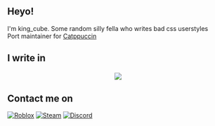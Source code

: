 ## Heyo!

I'm king_cube. Some random silly fella who writes bad css userstyles \
Port maintainer for [Catppuccin](https://github.com/catppuccin)

## I write in</p> 
<p align="center">
  <a href="https://skillicons.dev">
    <img src="https://skillicons.dev/icons?i=css" />
  </a>
</p>


## Contact me on
<a href="https://www.roblox.com/users/2763972604/profile"><img src="https://img.shields.io/badge/Roblox-000?logo=roblox&logoColor=fff&style=for-the-badge" alt="Roblox"></a>
<a href="https://steamcommunity.com/id/king_cube"><img src="https://img.shields.io/badge/Steam-000?logo=steam&logoColor=fff&style=for-the-badge" alt="Steam"></a>
<a href="https://discord.com/users/989197238687387709"><img src="https://img.shields.io/badge/Discord-5865F2?logo=discord&logoColor=fff&style=for-the-badge" alt="Discord"></a>

